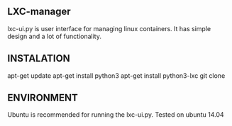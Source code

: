 LXC-manager
-----------------
lxc-ui.py is user interface for managing linux containers. It has simple design and a lot of functionality.


INSTALATION
------------------
apt-get update
apt-get install python3
apt-get install python3-lxc
git clone 

ENVIRONMENT
-----------------
Ubuntu is recommended for running the lxc-ui.py.
Tested on ubuntu 14.04

